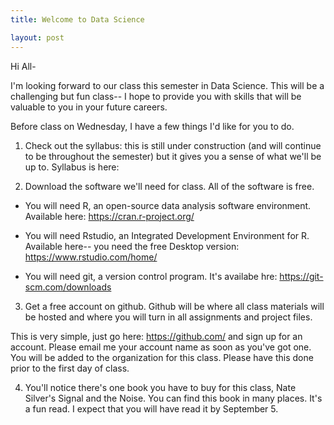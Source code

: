 ```yaml
---
title: Welcome to Data Science

layout: post 
---
```

Hi All-

I'm looking forward to our class this semester in Data Science. This will be a challenging but fun class-- I hope to provide you with skills that will be valuable to you in your future careers. 

Before class on Wednesday, I have a few things I'd like for you to do.

1. Check out the syllabus: this is still under construction (and will continue to be throughout the semester) but it gives you a sense of what we'll be up to. Syllabus is here:[](https://github.com/hoddatascifall16/central/blob/master/syllabus.md)

2. Download the software we'll need for class. All of the software is free. 

  - You will need R, an open-source data analysis software environment. Available here: https://cran.r-project.org/

  - You will need Rstudio, an Integrated Development Environment for R. Available here-- you need the free Desktop version: https://www.rstudio.com/home/

  - You will need git, a version control program. It's availabe hre: https://git-scm.com/downloads

3. Get a free account on github. Github will be where all class materials will be hosted and where you will turn in all assignments and project files. 

This is very simple, just go here: https://github.com/ and sign up for an account. Please email me your account name as soon as you've got one. You will be added to the organization for this class. Please have this done prior to the first day of class. 

4. You'll notice there's one book you have to buy for this class, Nate Silver's Signal and the Noise. You can find this book in many places. It's a fun read. I expect that you will have read it by September 5. 

